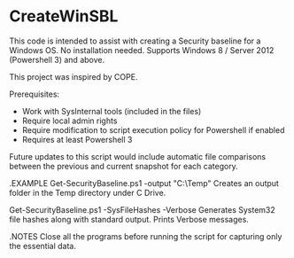 # CreateWinSBL
This code is intended to assist with creating a Security baseline for a Windows OS. No installation needed. Supports Windows 8 / Server 2012 (Powershell 3) and above. 

This project was inspired by COPE.

Prerequisites:

- Work with SysInternal tools (included in the files)
- Require local admin rights
- Require modification to script execution policy for Powershell if enabled
- Requires at least Powershell 3 

Future updates to this script would include automatic file comparisons between the previous and current snapshot for each category.


.EXAMPLE
Get-SecurityBaseline.ps1 -output "C:\Temp"
Creates an output folder in the Temp directory under C Drive.

Get-SecurityBaseline.ps1 -SysFileHashes -Verbose
Generates System32 file hashes along with standard output. Prints Verbose messages.

.NOTES
Close all the programs before running the script for capturing only the essential data.
